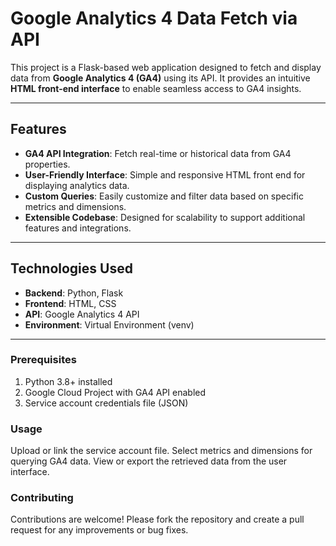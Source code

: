 # **Google Analytics 4 Data Fetch via API**

This project is a Flask-based web application designed to fetch and display data from **Google Analytics 4 (GA4)** using its API. 
It provides an intuitive **HTML front-end interface** to enable seamless access to GA4 insights.

---

## **Features**
- **GA4 API Integration**: Fetch real-time or historical data from GA4 properties.  
- **User-Friendly Interface**: Simple and responsive HTML front end for displaying analytics data.  
- **Custom Queries**: Easily customize and filter data based on specific metrics and dimensions.  
- **Extensible Codebase**: Designed for scalability to support additional features and integrations.

---

## **Technologies Used**
- **Backend**: Python, Flask  
- **Frontend**: HTML, CSS  
- **API**: Google Analytics 4 API  
- **Environment**: Virtual Environment (venv)  

---

### **Prerequisites**
1. Python 3.8+ installed  
2. Google Cloud Project with GA4 API enabled  
3. Service account credentials file (JSON)  

### **Usage**
Upload or link the service account file.
Select metrics and dimensions for querying GA4 data.
View or export the retrieved data from the user interface.

### **Contributing**
Contributions are welcome! Please fork the repository and create a pull request for any improvements or bug fixes.
